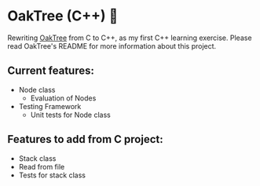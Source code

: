 # OakTree (C++) 🌳
Rewriting [OakTree](https://github.com/ouked/OakTree) from C to C++, as my first C++ learning exercise. Please read OakTree's README for more information about this project.


## Current features:

- Node class
  - Evaluation of Nodes
- Testing Framework
  - Unit tests for Node class
  
## Features to add from C project:

- Stack class
- Read from file
- Tests for stack class
  
